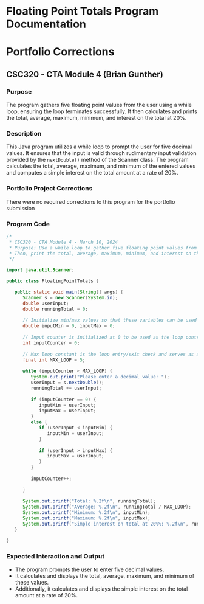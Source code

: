 
# Floating Point Totals Program Documentation
# Portfolio Corrections

## CSC320 - CTA Module 4 (Brian Gunther)

### Purpose
The program gathers five floating point values from the user using a while loop, ensuring the loop terminates successfully. It then calculates and prints the total, average, maximum, minimum, and interest on the total at 20%.

### Description
This Java program utilizes a while loop to prompt the user for five decimal values. It ensures that the input is valid through rudimentary input validation provided by the `nextDouble()` method of the Scanner class. The program calculates the total, average, maximum, and minimum of the entered values and computes a simple interest on the total amount at a rate of 20%.

### Portfolio Project Corrections
There were no required corrections to this program for the portfolio submission

### Program Code

```java
/* 
 * CSC320 - CTA Module 4 - March 10, 2024
 * Purpose: Use a while loop to gather five floating point values from a user, ensuring the loop terminates successfully. 
 * Then, print the total, average, maximum, minimum, and interest on the total at 20%.
 */

import java.util.Scanner;

public class FloatingPointTotals {

   public static void main(String[] args) {
      Scanner s = new Scanner(System.in);
      double userInput;
      double runningTotal = 0;
      
      // Initialize min/max values so that these variables can be used in conditional statements
      double inputMin = 0, inputMax = 0;
      
      // Input counter is initialized at 0 to be used as the loop control variable
      int inputCounter = 0;
      
      // Max loop constant is the loop entry/exit check and serves as a quantity value for computing average
      final int MAX_LOOP = 5;
      
      while (inputCounter < MAX_LOOP) {
         System.out.print("Please enter a decimal value: ");
         userInput = s.nextDouble();
         runningTotal += userInput;
         
         if (inputCounter == 0) {
            inputMin = userInput;
            inputMax = userInput;
         }
         else {
            if (userInput < inputMin) {
               inputMin = userInput;
            }
            
            if (userInput > inputMax) {
               inputMax = userInput;
            }
         }
         
         inputCounter++;
           
      }
      
      System.out.printf("Total: %.2f\n", runningTotal);
      System.out.printf("Average: %.2f\n", runningTotal / MAX_LOOP);
      System.out.printf("Minimum: %.2f\n", inputMin);
      System.out.printf("Maximum: %.2f\n", inputMax);
      System.out.printf("Simple interest on total at 20%%: %.2f\n", runningTotal * 0.2);
   }

}
```

### Expected Interaction and Output
- The program prompts the user to enter five decimal values.
- It calculates and displays the total, average, maximum, and minimum of these values.
- Additionally, it calculates and displays the simple interest on the total amount at a rate of 20%.
